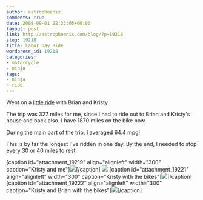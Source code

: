 ```yaml
---
author: astrophoenix
comments: true
date: 2008-09-01 22:33:05+00:00
layout: post
link: http://astrophoenix.com/blog/?p=19218
slug: 19218
title: Labor Day Ride
wordpress_id: 19218
categories:
- motorcycle
- ninja
tags:
- ninja
- ride
---
```


Went on a [little ride](http://maps.google.com/maps?f=d&hl=en&geocode=&saddr=14929+W+Lisbon+Ln,+Surprise,+AZ+85379&daddr=wickenburg,+az+to:skull+valley,+az+to:prescott,+az+to:wickenburg,+az+to:14929+West+Lisbon+Lane,+surprise,+az&mra=pr&doflg=ptm&sll=33.99391,-112.20048&sspn=2.381788,3.087158&ie=UTF8&ll=34.143635,-112.420349&spn=1.188836,1.543579&z=9) with Brian and Kristy.

The trip was 327 miles for me, since I had to ride out to Brian and Kristy's house and back also. I have 1870 miles on the bike now.

During the main part of the trip, I averaged 64.4 mpg!

This is by far the longest I've ridden in one day. By the end, I needed to stop every 30 or 40 miles to rest.

[caption id="attachment_19219" align="alignleft" width="300" caption="Kristy and me"][![](/blog/wp-uploads/astrophoenix/2010/12/img_0755_compressed-300x225.jpg)](/blog/wp-uploads/astrophoenix/2010/12/img_0755_compressed.jpg)[/caption]
[![](/blog/wp-uploads/astrophoenix/2010/12/img_0760_compressed-300x225.jpg)](/blog/wp-uploads/astrophoenix/2010/12/img_0760_compressed.jpg)
[caption id="attachment_19221" align="alignleft" width="300" caption="Kristy with the bikes"][![](/blog/wp-uploads/astrophoenix/2010/12/kev_1448_compressed-300x225.jpg)](/blog/wp-uploads/astrophoenix/2010/12/kev_1448_compressed.jpg)[/caption]
[caption id="attachment_19222" align="alignleft" width="300" caption="Kristy and Brian with the bikes"][![](/blog/wp-uploads/astrophoenix/2010/12/kev_1455_compressed-300x225.jpg)](/blog/wp-uploads/astrophoenix/2010/12/kev_1455_compressed.jpg)[/caption]
